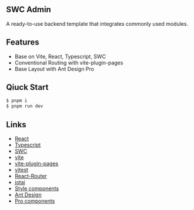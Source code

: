 ## SWC Admin

A ready-to-use backend template that integrates commonly used modules.

## Features

* Base on Vite, React, Typescript, SWC
* Conventional Routing with vite-plugin-pages
* Base Layout with Ant Design Pro

## Qiuck Start

```bash
$ pnpm i
$ pnpm run dev
```

## Links

* [React](https://react.dev/)
* [Typescript](https://www.typescriptlang.org/)
* [SWC](https://swc.rs/)
* [vite](https://vitejs.dev/)
* [vite-plugin-pages](https://github.com/hannoeru/vite-plugin-pages)
* [vitest](https://vitest.dev/)
* [React-Router](https://reactrouter.com/)
* [jotai](https://jotai.org/)
* [Style components](https://styled-components.com/)
* [Ant Design](https://ant.design/)
* [Pro components](https://procomponents.ant.design/)

